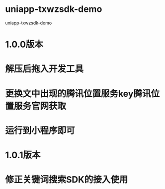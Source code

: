 # uniapp-txwzsdk-demo

uniapp-txwzsdk-demo

# 1.0.0版本

# 解压后拖入开发工具

# 更换文中出现的腾讯位置服务key腾讯位置服务官网获取

# 运行到小程序即可

# 1.0.1版本

# 修正关键词搜索SDK的接入使用
